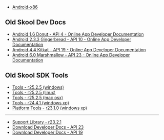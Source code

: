 * [Android-x86](https://www.android-x86.org/)


Old Skool Dev Docs
------------------

* [Android 1.6 Donut - API 4 - Online App Developer Documentation](https://minimum-viable-product.github.io/donut-docs/index.html)
* [Android 2.3.3 Gingerbread - API 10 - Online App Developer Documentation](http://web.archive.org/web/20110221191816/http://developer.android.com/guide/index.html)
* [Android 4.4 Kitkat - API 19 - Online App Developer Documentation](https://minimum-viable-product.github.io/kitkat-docs/training/index.html)
* [Android 6.0 Marshmallow - API 23 - Online App Developer Documentation](https://minimum-viable-product.github.io/marshmallow-docs/training/index.html)


Old Skool SDK Tools
-------------------

* [Tools - r25.2.5 (windows)](https://dl.google.com/android/repository/tools_r25.2.5-windows.zip)
* [Tools - r25.2.5 (linux)](https://dl.google.com/android/repository/tools_r25.2.5-linux.zip)
* [Tools - r25.2.5 (mac osx)](https://dl.google.com/android/repository/tools_r25.2.5-macosx.zip)
* [Tools - r24.4.1 (windows xp)](https://dl.google.com/android/repository/tools_r24.4.1-windows.zip)
* [Platform Tools - r23.1.0 (windows xp)](https://dl.google.com/android/repository/platform-tools_r23.1.0-windows.zip)

---

* [Support Library - r23.2.1](https://dl.google.com/android/repository/support_r23.2.1.zip)
* [Download Developer Docs - API 23](https://dl.google.com/android/repository/docs-23_r01.zip)
* [Download Developer Docs - API 19](https://dl.google.com/android/repository/docs-19_r02.zip)
